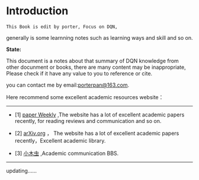 # Introduction

	This Book is edit by porter, Focus on DQN, 
generally is some learnning notes such as learning ways and skill and so on. 

**State:**

This document is a notes about that summary of DQN knowledge from other docunment or books, there are many content may be inappropriate, Please check if it have any value to you to reference or cite.


you can contact me by email:porterpan@163.com. 

Here recommend some excellent academic resources website：

----

- [1] [paper Weekly](http://www.paperweekly.site/rank) ,The website has a lot of excellent academic papers recently, for reading reviews and communication and so on.

- [2] [arXiv.org](https://arxiv.org/) ， The website has a lot of excellent academic papers recently，Excellent academic library.

- [3] [小木虫](http://muchong.com/bbs/) ,Academic communication BBS.

---

updating......

